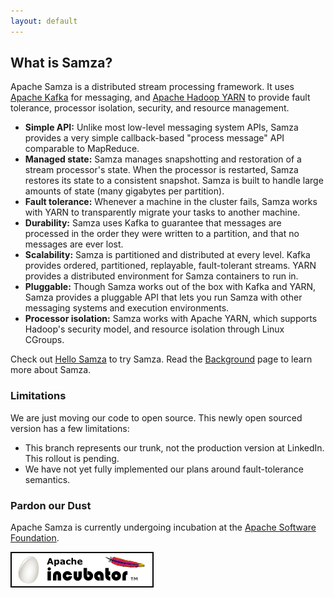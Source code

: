 ```yaml
---
layout: default
---
```


## What is Samza?

Apache Samza is a distributed stream processing framework. It uses <a target="_blank" href="http://kafka.apache.org">Apache Kafka</a> for messaging, and <a target="_blank" href="http://hadoop.apache.org/docs/current/hadoop-yarn/hadoop-yarn-site/YARN.html">Apache Hadoop YARN</a> to provide fault tolerance, processor isolation, security, and resource management.

* **Simple API:** Unlike most low-level messaging system APIs, Samza provides a very simple callback-based "process message" API comparable to MapReduce.
* **Managed state:** Samza manages snapshotting and restoration of a stream processor's state. When the processor is restarted, Samza restores its state to a consistent snapshot. Samza is built to handle large amounts of state (many gigabytes per partition).
* **Fault tolerance:** Whenever a machine in the cluster fails, Samza works with YARN to transparently migrate your tasks to another machine.
* **Durability:** Samza uses Kafka to guarantee that messages are processed in the order they were written to a partition, and that no messages are ever lost.
* **Scalability:** Samza is partitioned and distributed at every level. Kafka provides ordered, partitioned, replayable, fault-tolerant streams. YARN provides a distributed environment for Samza containers to run in.
* **Pluggable:** Though Samza works out of the box with Kafka and YARN, Samza provides a pluggable API that lets you run Samza with other messaging systems and execution environments.
* **Processor isolation:** Samza works with Apache YARN, which supports Hadoop's security model, and resource isolation through Linux CGroups.

Check out [Hello Samza](/startup/hello-samza/0.7.0) to try Samza. Read the [Background](/learn/documentation/0.7.0/introduction/background.html) page to learn more about Samza.

### Limitations

We are just moving our code to open source. This newly open sourced version has a few limitations:

 * This branch represents our trunk, not the production version at LinkedIn. This rollout is pending.
 * We have not yet fully implemented our plans around fault-tolerance semantics.

### Pardon our Dust

Apache Samza is currently undergoing incubation at the [Apache Software Foundation](http://www.apache.org/).

![Apache Incubator Logo](img/apache-egg-logo.png)

